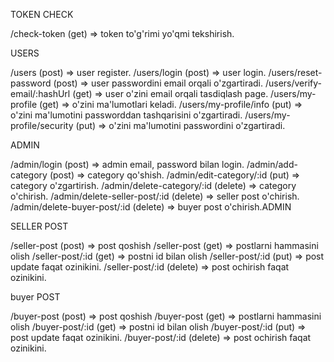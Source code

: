 TOKEN CHECK

/check-token                 (get) => token to'g'rimi yo'qmi tekshirish.

USERS

/users                       (post) => user register.
/users/login                 (post) => user login.
/users/reset-password        (post) => user passwordini email orqali o'zgartiradi.
/users/verify-email/:hashUrl (get) => user o'zini email orqali tasdiqlash page.
/users/my-profile            (get) => o'zini ma'lumotlari keladi.
/users/my-profile/info       (put) => o'zini ma'lumotini passworddan tashqarisini o'zgartiradi.
/users/my-profile/security   (put) => o'zini ma'lumotini passwordini o'zgartiradi.

ADMIN

/admin/login                  (post) => admin email, password bilan login.
/admin/add-category           (post) => category qo'shish.
/admin/edit-category/:id      (put) => category o'zgartirish.
/admin/delete-category/:id    (delete) => category o'chirish.
/admin/delete-seller-post/:id (delete) => seller post o'chirish.
/admin/delete-buyer-post/:id  (delete) => buyer post o'chirish.ADMIN

SELLER POST

/seller-post                      (post) => post qoshish
/seller-post                      (get) => postlarni hammasini olish
/seller-post/:id                  (get) => postni id bilan olish
/seller-post/:id                  (put) => post update faqat ozinikini.
/seller-post/:id                  (delete) => post ochirish faqat ozinikini.

buyer POST

/buyer-post                      (post) => post qoshish
/buyer-post                      (get) => postlarni hammasini olish
/buyer-post/:id                  (get) => postni id bilan olish
/buyer-post/:id                  (put) => post update faqat ozinikini.
/buyer-post/:id                  (delete) => post ochirish faqat ozinikini.
